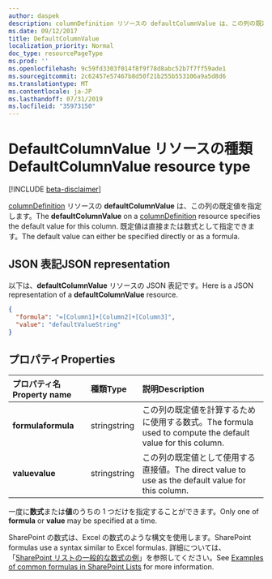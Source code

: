 ```yaml
---
author: daspek
description: columnDefinition リソースの defaultColumnValue は、この列の既定値を指定します。
ms.date: 09/12/2017
title: DefaultColumnValue
localization_priority: Normal
doc_type: resourcePageType
ms.prod: ''
ms.openlocfilehash: 9c59fd3303f014f8f9f78d8abc52b7f7ff59ade1
ms.sourcegitcommit: 2c62457e57467b8d50f21b255b553106a9a5d8d6
ms.translationtype: MT
ms.contentlocale: ja-JP
ms.lasthandoff: 07/31/2019
ms.locfileid: "35973150"
---
```

# <a name="defaultcolumnvalue-resource-type"></a><span data-ttu-id="7b7a5-103">DefaultColumnValue リソースの種類</span><span class="sxs-lookup"><span data-stu-id="7b7a5-103">DefaultColumnValue resource type</span></span>

[!INCLUDE [beta-disclaimer](../../includes/beta-disclaimer.md)]

<span data-ttu-id="7b7a5-104">[columnDefinition](columndefinition.md) リソースの **defaultColumnValue** は、この列の既定値を指定します。</span><span class="sxs-lookup"><span data-stu-id="7b7a5-104">The **defaultColumnValue** on a [columnDefinition](columndefinition.md) resource specifies the default value for this column.</span></span>
<span data-ttu-id="7b7a5-105">既定値は直接または数式として指定できます。</span><span class="sxs-lookup"><span data-stu-id="7b7a5-105">The default value can either be specified directly or as a formula.</span></span>

## <a name="json-representation"></a><span data-ttu-id="7b7a5-106">JSON 表記</span><span class="sxs-lookup"><span data-stu-id="7b7a5-106">JSON representation</span></span>

<span data-ttu-id="7b7a5-107">以下は、**defaultColumnValue** リソースの JSON 表記です。</span><span class="sxs-lookup"><span data-stu-id="7b7a5-107">Here is a JSON representation of a **defaultColumnValue** resource.</span></span>
<!-- { "blockType": "resource", "@type": "microsoft.graph.defaultColumnValue" } -->

```json
{
  "formula": "=[Column1]+[Column2]+[Column3]",
  "value": "defaultValueString"
}
```

## <a name="properties"></a><span data-ttu-id="7b7a5-108">プロパティ</span><span class="sxs-lookup"><span data-stu-id="7b7a5-108">Properties</span></span>

| <span data-ttu-id="7b7a5-109">プロパティ名</span><span class="sxs-lookup"><span data-stu-id="7b7a5-109">Property name</span></span> | <span data-ttu-id="7b7a5-110">種類</span><span class="sxs-lookup"><span data-stu-id="7b7a5-110">Type</span></span>   | <span data-ttu-id="7b7a5-111">説明</span><span class="sxs-lookup"><span data-stu-id="7b7a5-111">Description</span></span>
|:--------------|:-------|:----------------------------------------------------
| <span data-ttu-id="7b7a5-112">**formula**</span><span class="sxs-lookup"><span data-stu-id="7b7a5-112">**formula**</span></span>   | <span data-ttu-id="7b7a5-113">string</span><span class="sxs-lookup"><span data-stu-id="7b7a5-113">string</span></span> | <span data-ttu-id="7b7a5-114">この列の既定値を計算するために使用する数式。</span><span class="sxs-lookup"><span data-stu-id="7b7a5-114">The formula used to compute the default value for this column.</span></span>
| <span data-ttu-id="7b7a5-115">**value**</span><span class="sxs-lookup"><span data-stu-id="7b7a5-115">**value**</span></span>     | <span data-ttu-id="7b7a5-116">string</span><span class="sxs-lookup"><span data-stu-id="7b7a5-116">string</span></span> | <span data-ttu-id="7b7a5-117">この列の既定値として使用する直接値。</span><span class="sxs-lookup"><span data-stu-id="7b7a5-117">The direct value to use as the default value for this column.</span></span>

<span data-ttu-id="7b7a5-118">一度に**数式**または**値**のうちの 1 つだけを指定することができます。</span><span class="sxs-lookup"><span data-stu-id="7b7a5-118">Only one of **formula** or **value** may be specified at a time.</span></span>

<span data-ttu-id="7b7a5-119">SharePoint の数式は、Excel の数式のような構文を使用します。</span><span class="sxs-lookup"><span data-stu-id="7b7a5-119">SharePoint formulas use a syntax similar to Excel formulas.</span></span>
<span data-ttu-id="7b7a5-120">詳細については、「[SharePoint リストの一般的な数式の例][SPFormulas]」を参照してください。</span><span class="sxs-lookup"><span data-stu-id="7b7a5-120">See [Examples of common formulas in SharePoint Lists][SPFormulas] for more information.</span></span>

[SPFormulas]: https://support.office.com/en-us/article/Examples-of-common-formulas-in-SharePoint-Lists-d81f5f21-2b4e-45ce-b170-bf7ebf6988b3


<!--
{
  "type": "#page.annotation",
  "description": "",
  "keywords": "",
  "section": "documentation",
  "tocPath": "Resources/DefaultColumnValue",
  "suppressions": []
}
-->
